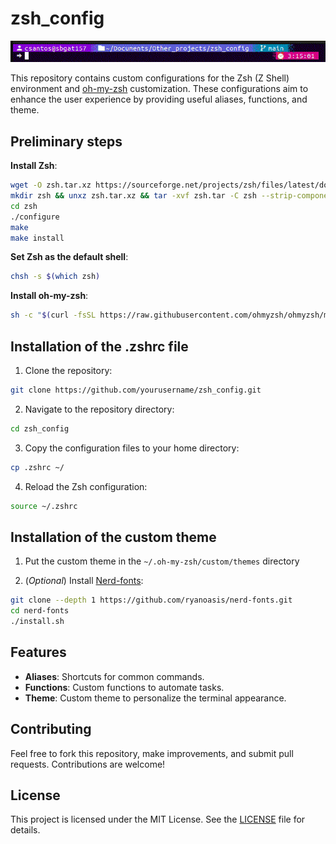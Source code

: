 # zsh_config

![Custom Theme Screenshot](./Pictures/Theme.gif)

This repository contains custom configurations for the Zsh (Z Shell) environment and [oh-my-zsh](https://github.com/ohmyzsh/ohmyzsh/tree/master) customization. These configurations aim to enhance the user experience by providing useful aliases, functions, and theme.

## Preliminary steps

**Install Zsh**:
```sh
wget -O zsh.tar.xz https://sourceforge.net/projects/zsh/files/latest/download
mkdir zsh && unxz zsh.tar.xz && tar -xvf zsh.tar -C zsh --strip-components 1
cd zsh
./configure
make
make install
```

**Set Zsh as the default shell**:
```sh
chsh -s $(which zsh)
```

**Install oh-my-zsh**:
```sh
sh -c "$(curl -fsSL https://raw.githubusercontent.com/ohmyzsh/ohmyzsh/master/tools/install.sh)"
```

## Installation of the .zshrc file

1. Clone the repository:
```sh
git clone https://github.com/yourusername/zsh_config.git
```

2. Navigate to the repository directory:
```sh
cd zsh_config
```

3. Copy the configuration files to your home directory:
```sh
cp .zshrc ~/
```

4. Reload the Zsh configuration:
```sh
source ~/.zshrc
```

## Installation of the custom theme

1. Put the custom theme in the `~/.oh-my-zsh/custom/themes` directory

2. (*Optional*)  Install [Nerd-fonts](https://github.com/ryanoasis/nerd-fonts):
```sh
git clone --depth 1 https://github.com/ryanoasis/nerd-fonts.git
cd nerd-fonts
./install.sh
```

## Features

- **Aliases**: Shortcuts for common commands.
- **Functions**: Custom functions to automate tasks.
- **Theme**: Custom theme to personalize the terminal appearance.

## Contributing

Feel free to fork this repository, make improvements, and submit pull requests. Contributions are welcome!

## License

This project is licensed under the MIT License. See the [LICENSE](LICENSE) file for details.
